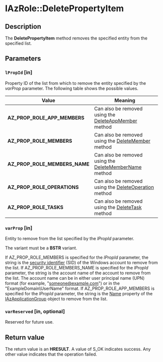 # IAzRole::DeletePropertyItem

## Description

The **DeletePropertyItem** method removes the specified entity from the specified list.

## Parameters

### `lPropId` [in]

Property ID of the list from which to remove the entity specified by the *varProp* parameter. The following table shows the possible values.

| Value | Meaning |
| --- | --- |
| **AZ_PROP_ROLE_APP_MEMBERS** | Can also be removed using the [DeleteAppMember](https://learn.microsoft.com/windows/desktop/api/azroles/nf-azroles-iazrole-deleteappmember) method |
| **AZ_PROP_ROLE_MEMBERS** | Can also be removed using the [DeleteMember](https://learn.microsoft.com/windows/desktop/api/azroles/nf-azroles-iazrole-deletemember) method |
| **AZ_PROP_ROLE_MEMBERS_NAME** | Can also be removed using the [DeleteMemberName](https://learn.microsoft.com/windows/desktop/api/azroles/nf-azroles-iazrole-deletemembername) method |
| **AZ_PROP_ROLE_OPERATIONS** | Can also be removed using the [DeleteOperation](https://learn.microsoft.com/windows/desktop/api/azroles/nf-azroles-iazrole-deleteoperation) method |
| **AZ_PROP_ROLE_TASKS** | Can also be removed using the [DeleteTask](https://learn.microsoft.com/windows/desktop/api/azroles/nf-azroles-iazrole-deletetask) method |

### `varProp` [in]

Entity to remove from the list specified by the *lPropId* parameter.

The variant must be a **BSTR** variant.

If AZ_PROP_ROLE_MEMBERS is specified for the *lPropId* parameter, the string is the [security identifier](https://learn.microsoft.com/windows/desktop/SecGloss/s-gly) (SID) of the Windows account to remove from the list. If AZ_PROP_ROLE_MEMBERS_NAME is specified for the *lPropId* parameter, the string is the account name of the account to remove from the list. The account name can be in either user principal name (UPN) format (for example, "someone@example.com") or in the "ExampleDomain\UserName" format. If AZ_PROP_ROLE_APP_MEMBERS is specified for the *lPropId* parameter, the string is the [Name](https://learn.microsoft.com/windows/desktop/api/azroles/nf-azroles-iazapplicationgroup-get_name) property of the [IAzApplicationGroup](https://learn.microsoft.com/windows/desktop/api/azroles/nn-azroles-iazapplicationgroup) object to remove from the list.

### `varReserved` [in, optional]

Reserved for future use.

## Return value

The return value is an **HRESULT**. A value of S_OK indicates success. Any other value indicates that the operation failed.